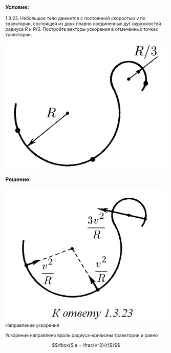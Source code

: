 ###  Условие: 

$1.3.23.$ Небольшое тело движется с постоянной скоростью $v$ по траектории, состоящей из двух плавно соединенных дуг окружностей радиуса $R$ и $R/3$. Постройте векторы ускорения в отмеченных точках траектории. 

![ К задаче 1.3.23 |522x408, 34%](../../img/1.3.23/statement.png)

### Решение:

![ Направление ускорения |575x476, 34%](../../img/1.3.23/sol.png)  Направление ускорения 

Ускорение направлено вдоль радиуса-кривизны траектории и равно

$$\fbox{$ a = \frac{v^2}{r}$}$$ 

  

